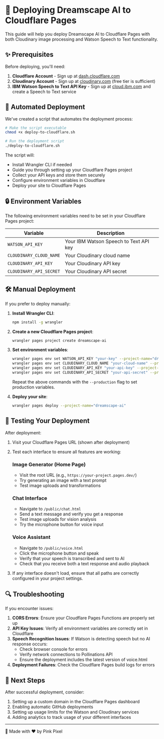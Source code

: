 # 🚀 Deploying Dreamscape AI to Cloudflare Pages

This guide will help you deploy Dreamscape AI to Cloudflare Pages with both Cloudinary image processing and Watson Speech to Text functionality.

## ✨ Prerequisites

Before deploying, you'll need:

1. **Cloudflare Account** - Sign up at [dash.cloudflare.com](https://dash.cloudflare.com)
2. **Cloudinary Account** - Sign up at [cloudinary.com](https://cloudinary.com/users/register/free) (free tier is sufficient)
3. **IBM Watson Speech to Text API Key** - Sign up at [cloud.ibm.com](https://cloud.ibm.com/registration) and create a Speech to Text service

## 🔧 Automated Deployment

We've created a script that automates the deployment process:

```bash
# Make the script executable
chmod +x deploy-to-cloudflare.sh

# Run the deployment script
./deploy-to-cloudflare.sh
```

The script will:
- Install Wrangler CLI if needed
- Guide you through setting up your Cloudflare Pages project
- Collect your API keys and store them securely
- Configure environment variables in Cloudflare
- Deploy your site to Cloudflare Pages

## 🔒 Environment Variables

The following environment variables need to be set in your Cloudflare Pages project:

| Variable | Description |
|----------|-------------|
| `WATSON_API_KEY` | Your IBM Watson Speech to Text API key |
| `CLOUDINARY_CLOUD_NAME` | Your Cloudinary cloud name |
| `CLOUDINARY_API_KEY` | Your Cloudinary API key |
| `CLOUDINARY_API_SECRET` | Your Cloudinary API secret |

## 🛠️ Manual Deployment

If you prefer to deploy manually:

1. **Install Wrangler CLI**:
   ```bash
   npm install -g wrangler
   ```

2. **Create a new Cloudflare Pages project**:
   ```bash
   wrangler pages project create dreamscape-ai
   ```

3. **Set environment variables**:
   ```bash
   wrangler pages env set WATSON_API_KEY "your-key" --project-name="dreamscape-ai"
   wrangler pages env set CLOUDINARY_CLOUD_NAME "your-cloud-name" --project-name="dreamscape-ai"
   wrangler pages env set CLOUDINARY_API_KEY "your-api-key" --project-name="dreamscape-ai"
   wrangler pages env set CLOUDINARY_API_SECRET "your-api-secret" --project-name="dreamscape-ai"
   ```
   
   Repeat the above commands with the `--production` flag to set production variables.

4. **Deploy your site**:
   ```bash
   wrangler pages deploy --project-name="dreamscape-ai"
   ```

## 📱 Testing Your Deployment

After deployment:

1. Visit your Cloudflare Pages URL (shown after deployment)
2. Test each interface to ensure all features are working:

   ### Image Generator (Home Page)
   - Visit the root URL (e.g., `https://your-project.pages.dev/`)
   - Try generating an image with a text prompt
   - Test image uploads and transformations

   ### Chat Interface
   - Navigate to `/public/chat.html` 
   - Send a text message and verify you get a response
   - Test image uploads for vision analysis
   - Try the microphone button for voice input

   ### Voice Assistant
   - Navigate to `/public/voice.html`
   - Click the microphone button and speak
   - Verify that your speech is transcribed and sent to AI
   - Check that you receive both a text response and audio playback

3. If any interface doesn't load, ensure that all paths are correctly configured in your project settings.

## 🔍 Troubleshooting

If you encounter issues:

1. **CORS Errors**: Ensure your Cloudflare Pages Functions are properly set up
2. **API Key Issues**: Verify all environment variables are correctly set in Cloudflare 
3. **Speech Recognition Issues**: If Watson is detecting speech but no AI response occurs:
   - Check browser console for errors
   - Verify network connections to Pollinations API
   - Ensure the deployment includes the latest version of voice.html
4. **Deployment Failures**: Check the Cloudflare Pages build logs for errors

## 🏁 Next Steps

After successful deployment, consider:

1. Setting up a custom domain in the Cloudflare Pages dashboard
2. Enabling automatic GitHub deployments
3. Setting up usage limits for the Watson and Cloudinary services
4. Adding analytics to track usage of your different interfaces

---

💜 Made with ❤️ by Pink Pixel 